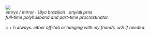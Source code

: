 ![](https://komarev.com/ghpvc/?username=swordsmaiden&label=<3&color=lightgrey&abbreviated=true) 
	<br><em>emrys / mirror &middot; 18yo brazilian &middot; any/all prns</em>
	<br><em>full-time polyhusband and part-time procrastinator.</em>
	<br>
	<br><em>c + h always. either off-tab or hanging with my friends, w2i if needed.</em>
